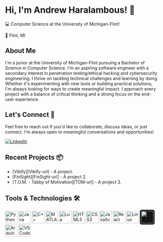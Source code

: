 # Hi, I'm Andrew Haralambous! 👋
💻 Computer Science at the University of Michigan-Flint!

📍 Flint, MI

## About Me
I'm a junior at the University of Michigan-Flint pursuing a Bachelor of Science in Computer Science. I'm an aspiring software engineer with a secondary interest in penetration testing/ethical hacking and cybersecurity engineering. I thrive on tackling technical challenges and learning by doing. Whether it's experimenting with new tools or building practical solutions, I'm always looking for ways to create meaningful impact. I approach every project with a balance of critical thinking and a strong focus on the end-user experience.

## Let's Connect 🤝
Feel free to reach out if you'd like to collaborate, discuss ideas, or just connect. I'm always open to meaningful conversations and opportunities!

[![LinkedIn][LinkedIn.com]][LinkedIn-url]
<!-- [![E-Mail][Email.com]][Email-url] -->

## Recent Projects 📦
* [Vibify][Vibify-url] - A project.
* [FinSight][FinSight-url] - A project 2.
* [T.O.M. - Tabby of Motivation][TOM-url] - A project 3.

## Tools & Technologies 🛠️
<p align="left">
  <img src="https://cdn.jsdelivr.net/gh/devicons/devicon/icons/python/python-original.svg" height="40" alt="Python"/>
  <img src="https://cdn.jsdelivr.net/gh/devicons/devicon/icons/java/java-original.svg" height="40" alt="Java"/>
  <img src="https://cdn.jsdelivr.net/gh/devicons/devicon/icons/cplusplus/cplusplus-original.svg" height="40" alt="C++"/>
  <img src="https://cdn.jsdelivr.net/gh/devicons/devicon/icons/matlab/matlab-original.svg" height="40" alt="MATLAB"/>
  <img src="https://cdn.jsdelivr.net/gh/devicons/devicon/icons/lua/lua-original.svg" height="40" alt="Lua"/>
  <img src="https://cdn.jsdelivr.net/gh/devicons/devicon/icons/html5/html5-original.svg" height="40" alt="HTML5"/>
  <img src="https://cdn.jsdelivr.net/gh/devicons/devicon/icons/css3/css3-original.svg" height="40" alt="CSS3"/>
  <img src="https://cdn.jsdelivr.net/gh/devicons/devicon/icons/javascript/javascript-original.svg" height="40" alt="JavaScript"/>
  <img src="https://cdn.jsdelivr.net/gh/devicons/devicon/icons/react/react-original.svg" height="40" alt="React"/>
  <img src="https://cdn.jsdelivr.net/gh/devicons/devicon/icons/linux/linux-original.svg" height="40" alt="Linux"/>
  <img src="https://upload.wikimedia.org/wikipedia/commons/9/91/Octicons-mark-github.svg" height="40" alt="GitHub" style="background-color:#181717; border-radius: 6px; padding: 4px;" />
  <img src="https://cdn.jsdelivr.net/gh/devicons/devicon/icons/arduino/arduino-original.svg" height="40" alt="Arduino"/>
  <img src="https://cdn.jsdelivr.net/gh/devicons/devicon/icons/vscode/vscode-original.svg" height="40" alt="VS Code"/>
</p>

<!-- MARKDOWN LINKS & IMAGES -->
<!-- [Vibify-url]: https://github.com/om-arya/Vibify -->
<!-- [FinSight-url]: https://github.com/om-arya/FinSight -->
<!-- [TOM-url]: https://github.com/om-arya/T.O.M -->

[LinkedIn.com]: https://img.shields.io/badge/LinkedIn-0077B5?style=for-the-badge&logo=linkedin&logoColor=white
[LinkedIn-url]: https://www.linkedin.com/in/andrew-haralambous/
<!-- [Email.com]: https://img.shields.io/badge/Gmail-D14836?style=for-the-badge&logo=gmail&logoColor=white -->
<!-- [Email-url]: mailto:email@host.com -->
